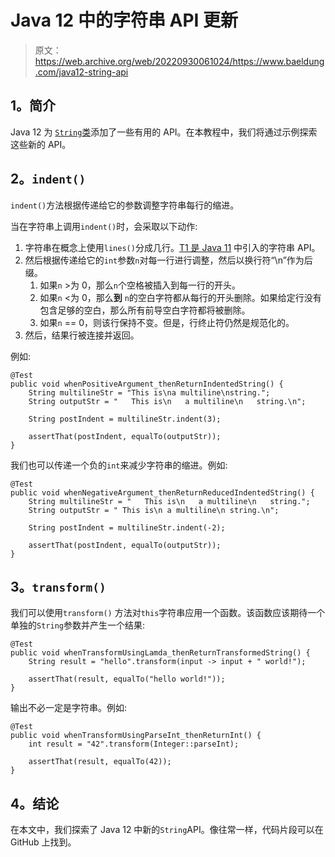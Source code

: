 # Java 12 中的字符串 API 更新

> 原文：<https://web.archive.org/web/20220930061024/https://www.baeldung.com/java12-string-api>

## 1。简介

Java 12 为 [`String`类](/web/20220813064811/https://www.baeldung.com/java-string)添加了一些有用的 API。在本教程中，我们将通过示例探索这些新的 API。

## 2。`indent()`

`indent()`方法根据传递给它的参数调整字符串每行的缩进。

当在字符串上调用`indent()`时，会采取以下动作:

1.  字符串在概念上使用`lines()`分成几行。[T1 是 Java 11](/web/20220813064811/https://www.baeldung.com/java-11-string-api) 中引入的字符串 API。
2.  然后根据传递给它的`int`参数`n`对每一行进行调整，然后以换行符“\n”作为后缀。
    1.  如果`n` >为 0，那么`n`个空格被插入到每一行的开头。
    2.  如果`n` <为 0，那么**到** `n`的空白字符都从每行的开头删除。如果给定行没有包含足够的空白，那么所有前导空白字符都将被删除。
    3.  如果`n` == 0，则该行保持不变。但是，行终止符仍然是规范化的。
3.  然后，结果行被连接并返回。

例如:

```
@Test
public void whenPositiveArgument_thenReturnIndentedString() {
    String multilineStr = "This is\na multiline\nstring.";
    String outputStr = "   This is\n   a multiline\n   string.\n";

    String postIndent = multilineStr.indent(3);

    assertThat(postIndent, equalTo(outputStr));
}
```

我们也可以传递一个负的`int`来减少字符串的缩进。例如:

```
@Test
public void whenNegativeArgument_thenReturnReducedIndentedString() {
    String multilineStr = "   This is\n   a multiline\n   string.";
    String outputStr = " This is\n a multiline\n string.\n";

    String postIndent = multilineStr.indent(-2);

    assertThat(postIndent, equalTo(outputStr));
}
```

## 3。`transform()`

我们可以使用`transform()` 方法对`this`字符串应用一个函数。该函数应该期待一个单独的`String`参数并产生一个结果:

```
@Test
public void whenTransformUsingLamda_thenReturnTransformedString() {
    String result = "hello".transform(input -> input + " world!");

    assertThat(result, equalTo("hello world!"));
}
```

输出不必一定是字符串。例如:

```
@Test
public void whenTransformUsingParseInt_thenReturnInt() {
    int result = "42".transform(Integer::parseInt);

    assertThat(result, equalTo(42));
}
```

## 4。结论

在本文中，我们探索了 Java 12 中新的`String`API。像往常一样，代码片段可以在 GitHub 上找到。